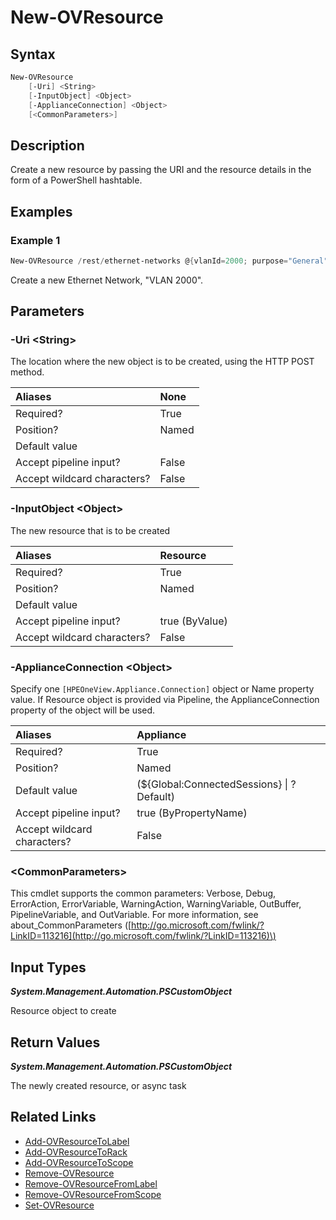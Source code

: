 ﻿---
description: Create a new resource.
---

# New-OVResource

## Syntax

```powershell
New-OVResource
    [-Uri] <String>
    [-InputObject] <Object>
    [-ApplianceConnection] <Object>
    [<CommonParameters>]
```

## Description

Create a new resource by passing the URI and the resource details in the form of a PowerShell hashtable.

## Examples

###  Example 1 

```powershell
New-OVResource /rest/ethernet-networks @{vlanId=2000; purpose="General"; name="VLAN 2000"; smartLink=$true; privateNetwork=$false; type="ethernet-networkV2"}
```

Create a new Ethernet Network, "VLAN 2000".

## Parameters

### -Uri &lt;String&gt;

The location where the new object is to be created, using the HTTP POST method.

| Aliases | None |
| :--- | :--- |
| Required? | True |
| Position? | Named |
| Default value |  |
| Accept pipeline input? | False |
| Accept wildcard characters? | False |

### -InputObject &lt;Object&gt;

The new resource that is to be created

| Aliases | Resource |
| :--- | :--- |
| Required? | True |
| Position? | Named |
| Default value |  |
| Accept pipeline input? | true (ByValue) |
| Accept wildcard characters? | False |

### -ApplianceConnection &lt;Object&gt;

Specify one `[HPEOneView.Appliance.Connection]` object or Name property value. If Resource object is provided via Pipeline, the ApplianceConnection property of the object will be used.

| Aliases | Appliance |
| :--- | :--- |
| Required? | True |
| Position? | Named |
| Default value | (${Global:ConnectedSessions} &vert; ? Default) |
| Accept pipeline input? | true (ByPropertyName) |
| Accept wildcard characters? | False |

### &lt;CommonParameters&gt;

This cmdlet supports the common parameters: Verbose, Debug, ErrorAction, ErrorVariable, WarningAction, WarningVariable, OutBuffer, PipelineVariable, and OutVariable. For more information, see about\_CommonParameters \([http://go.microsoft.com/fwlink/?LinkID=113216](http://go.microsoft.com/fwlink/?LinkID=113216)\)

## Input Types

_**System.Management.Automation.PSCustomObject**_

Resource object to create

## Return Values

_**System.Management.Automation.PSCustomObject**_

The newly created resource, or async task

## Related Links

* [Add-OVResourceToLabel](../facilities/add-ovresourcetolabel.md)
* [Add-OVResourceToRack](../facilities/add-ovresourcetorack.md)
* [Add-OVResourceToScope](../appliance/add-ovresourcetoscope.md)
* [Remove-OVResource](remove-ovresource.md)
* [Remove-OVResourceFromLabel](../appliance/remove-ovresourcefromlabel.md)
* [Remove-OVResourceFromScope](../appliance/remove-ovresourcefromscope.md)
* [Set-OVResource](set-ovresource.md)
